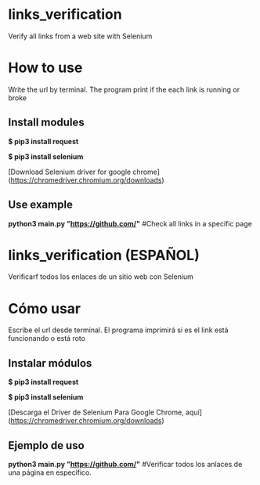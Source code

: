 # links_verification
Verify all links from a web site with Selenium

# How to use
Write the url by terminal. The program print if the each link is running or broke
## Install modules
**$ pip3 install request**

**$ pip3 install selenium**

[Download Selenium driver for google chrome] (https://chromedriver.chromium.org/downloads)

## Use example
**python3 main.py "https://github.com/"** #Check all links in a specific page

# links_verification (ESPAÑOL)
Verificarf todos los enlaces de un sitio web con Selenium

# Cómo usar
Escribe el url desde terminal. El programa imprimirá si es el link está funcionando o está roto

## Instalar módulos
**$ pip3 install request**

**$ pip3 install selenium**

[Descarga el Driver de Selenium Para Google Chrome, aquí] (https://chromedriver.chromium.org/downloads)

## Ejemplo de uso
**python3 main.py "https://github.com/"** #Verificar todos los anlaces de una página en específico.
